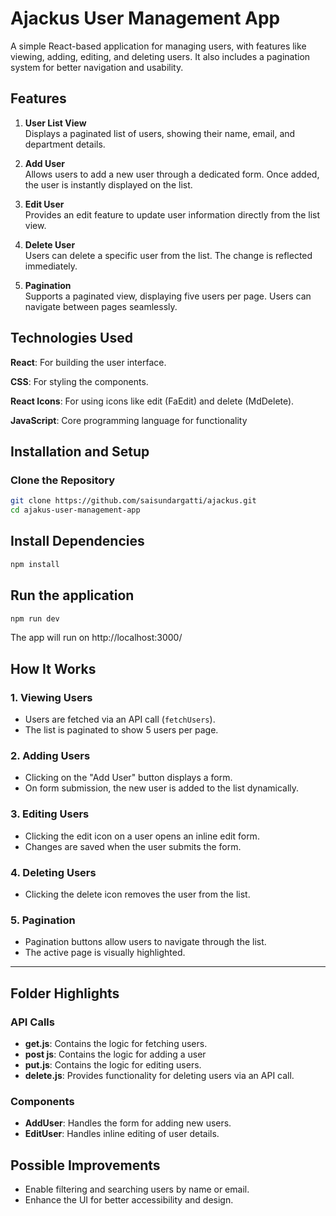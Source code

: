 # Ajackus User Management App

A simple React-based application for managing users, with features like viewing, adding, editing, and deleting users. It also includes a pagination system for better navigation and usability.

## Features

1. **User List View**  
   Displays a paginated list of users, showing their name, email, and department details.

2. **Add User**  
   Allows users to add a new user through a dedicated form. Once added, the user is instantly displayed on the list.

3. **Edit User**  
   Provides an edit feature to update user information directly from the list view.

4. **Delete User**  
   Users can delete a specific user from the list. The change is reflected immediately.

5. **Pagination**  
   Supports a paginated view, displaying five users per page. Users can navigate between pages seamlessly.

## Technologies Used
**React**: For building the user interface.

**CSS**: For styling the components.

**React Icons**: For using icons like edit (FaEdit) and delete (MdDelete).

**JavaScript**: Core programming language for functionality

## Installation and Setup

### Clone the Repository

```bash
git clone https://github.com/saisundargatti/ajackus.git
cd ajakus-user-management-app
```
## Install Dependencies
```bash
npm install
```
## Run the application
```bash
npm run dev
```
The app will run on http://localhost:3000/

## How It Works

### 1. Viewing Users
- Users are fetched via an API call (`fetchUsers`).
- The list is paginated to show 5 users per page.

### 2. Adding Users
- Clicking on the "Add User" button displays a form.
- On form submission, the new user is added to the list dynamically.

### 3. Editing Users
- Clicking the edit icon on a user opens an inline edit form.
- Changes are saved when the user submits the form.

### 4. Deleting Users
- Clicking the delete icon removes the user from the list.

### 5. Pagination
- Pagination buttons allow users to navigate through the list.
- The active page is visually highlighted.

---

## Folder Highlights

### API Calls
- **get.js**: Contains the logic for fetching users.
- **post js**: Contains the logic for adding a user 
- **put.js**: Contains the logic for editing users.
- **delete.js**: Provides functionality for deleting users via an API call.

### Components
- **AddUser**: Handles the form for adding new users.
- **EditUser**: Handles inline editing of user details.


## Possible Improvements
- Enable filtering and searching users by name or email.
- Enhance the UI for better accessibility and design.




